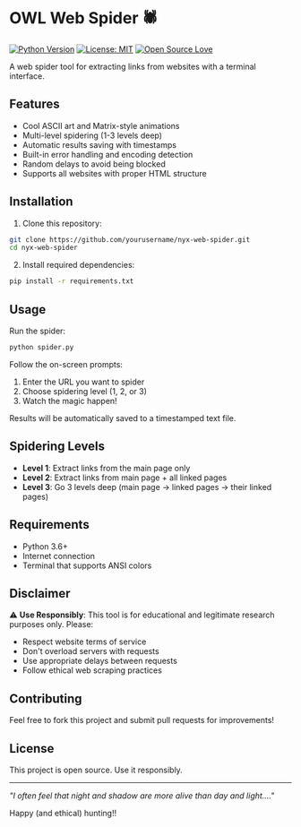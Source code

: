 # OWL Web Spider 🕷️
[![Python Version](https://img.shields.io/badge/python-3.7%2B-blue)](https://www.python.org/)
[![License: MIT](https://img.shields.io/badge/License-MIT-yellow.svg)](https://opensource.org/licenses/MIT)
[![Open Source Love](https://badges.frapsoft.com/os/v2/open-source.svg?v=103)](https://github.com/OWL-Shadow/stalkeye)

A web spider tool for extracting links from websites with a terminal interface.

## Features

-  Cool ASCII art and Matrix-style animations
-  Multi-level spidering (1-3 levels deep)
-  Automatic results saving with timestamps
-  Built-in error handling and encoding detection
-  Random delays to avoid being blocked
-  Supports all websites with proper HTML structure

## Installation

1. Clone this repository:
```bash
git clone https://github.com/yourusername/nyx-web-spider.git
cd nyx-web-spider
```

2. Install required dependencies:
```bash
pip install -r requirements.txt
```

## Usage

Run the spider:
```bash
python spider.py
```

Follow the on-screen prompts:
1. Enter the URL you want to spider
2. Choose spidering level (1, 2, or 3)
3. Watch the magic happen!

Results will be automatically saved to a timestamped text file.

## Spidering Levels

- **Level 1**: Extract links from the main page only
- **Level 2**: Extract links from main page + all linked pages
- **Level 3**: Go 3 levels deep (main page → linked pages → their linked pages)


## Requirements

- Python 3.6+
- Internet connection
- Terminal that supports ANSI colors

## Disclaimer

⚠️ **Use Responsibly**: This tool is for educational and legitimate research purposes only. Please:
- Respect website terms of service
- Don't overload servers with requests
- Use appropriate delays between requests
- Follow ethical web scraping practices

## Contributing

Feel free to fork this project and submit pull requests for improvements!

## License

This project is open source. Use it responsibly.

---

*"I often feel that night and shadow are more alive than day and light...."*

Happy (and ethical) hunting!!
